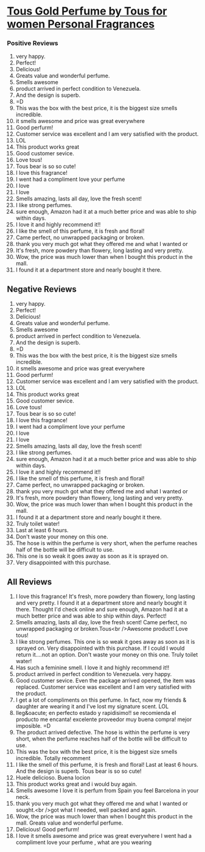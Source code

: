 # [Tous Gold Perfume by Tous for women Personal Fragrances](https://products.checkmycream.com/products/Tous-Gold-Perfume-by-Tous-for-women-Personal-Fragrances.html)

### Positive Reviews

<ol>
      <li>very happy.</li>
      <li>Perfect!</li>
      <li>Delicious!</li>
      <li>Greats value and wonderful perfume.</li>
      <li>Smells awesome</li>
      <li>product arrived in perfect condition to Venezuela.</li>
      <li>And the design is superb.</li>
      <li>&#x3D;D</li>
      <li>This was the box with the best price, it is the biggest size smells incredible.</li>
      <li>it smells awesome and price was great everywhere</li>
      <li>Good perfurm!</li>
      <li>Customer service was excellent and I am very satisfied with the product.</li>
      <li>LOL</li>
      <li>This product works great</li>
      <li>Good customer sevice.</li>
      <li>Love tous!</li>
      <li>Tous bear is so so cute!</li>
      <li>I love this fragrance!  </li>
      <li>I went had a compliment love your perfume</li>
      <li>I love  </li>
      <li>I love</li>
      <li>Smells amazing, lasts all day, love the fresh scent!</li>
      <li>I like strong perfumes.  </li>
      <li>sure enough, Amazon had it at a much better price and was able to ship within days.  </li>
      <li>I love it and highly recommend it!!</li>
      <li>I like the smell of this perfume, it is fresh and floral!</li>
      <li>Came perfect, no unwrapped packaging or broken.</li>
      <li>thank you very much got what they offered me and what I wanted or</li>
      <li>It&#x27;s fresh, more powdery than flowery, long lasting and very pretty.  </li>
      <li>Wow, the price was much lower than when I bought this product in the mall.  </li>
      <li>I found it at a department store and nearly bought it there.</li>
</ol>


<h2>Negative Reviews</h2>
<ol>
<li> very happy.</li>
<li> Perfect!</li>
<li> Delicious!</li>
<li> Greats value and wonderful perfume.</li>
<li> Smells awesome</li>
<li> product arrived in perfect condition to Venezuela.</li>
<li> And the design is superb.</li>
<li> &#x3D;D</li>
<li> This was the box with the best price, it is the biggest size smells incredible.</li>
<li> it smells awesome and price was great everywhere</li>
<li> Good perfurm!</li>
<li> Customer service was excellent and I am very satisfied with the product.</li>
<li> LOL</li>
<li> This product works great</li>
<li> Good customer sevice.</li>
<li> Love tous!</li>
<li> Tous bear is so so cute!</li>
<li> I love this fragrance!  </li>
<li> I went had a compliment love your perfume</li>
<li> I love  </li>
<li> I love</li>
<li> Smells amazing, lasts all day, love the fresh scent!</li>
<li> I like strong perfumes.  </li>
<li> sure enough, Amazon had it at a much better price and was able to ship within days.  </li>
<li> I love it and highly recommend it!!</li>
<li> I like the smell of this perfume, it is fresh and floral!</li>
<li> Came perfect, no unwrapped packaging or broken.</li>
<li> thank you very much got what they offered me and what I wanted or</li>
<li> It&#x27;s fresh, more powdery than flowery, long lasting and very pretty.  </li>
<li> Wow, the price was much lower than when I bought this product in the mall.  </li>
<li> I found it at a department store and nearly bought it there.</li>
<li> Truly toilet water!</li>
<li> Last at least 6 hours.</li>
<li> Don&#x27;t waste your money on this one.  </li>
<li> The hose is within the perfume is very short, when the perfume reaches half of the bottle will be difficult to use.</li>
<li> This one is so weak it goes away as soon as it is sprayed on.  </li>
<li> Very disappointed with this purchase.  </li>
</ol>

<h2>All Reviews</h2>

<ol>
    <li> I love this fragrance!  It&#x27;s fresh, more powdery than flowery, long lasting and very pretty.  I found it at a department store and nearly bought it there. Thought I&#x27;d check online and sure enough, Amazon had it at a much better price and was able to ship within days.  Perfect!</li>
    <li> Smells amazing, lasts all day, love the fresh scent! Came perfect, no unwrapped packaging or broken.Tous&lt;br /&gt;Awesome product! Love tous!</li>
    <li> I like strong perfumes.  This one is so weak it goes away as soon as it is sprayed on.  Very disappointed with this purchase.  If I could I would return it....not an option.  Don&#x27;t waste your money on this one.  Truly toilet water!</li>
    <li> Has such a feminine smell. I love it and highly recommend it!!</li>
    <li> product arrived in perfect condition to Venezuela. very happy.</li>
    <li> Good customer sevice. Even the package arrived opened, the item was replaced. Customer service was excellent and I am very satisfied with the product.</li>
    <li> I get a lot of compliments on this perfume.  In fact, now my friends &amp; daughter are wearing it and I&#x27;ve lost my signature scent.  LOL</li>
    <li> lleg&amp;oacute; en perfecto estado y rapidisimo!! se recomienda el producto me encanta! excelente proveedor muy buena compra! mejor imposible. &#x3D;D</li>
    <li> The product arrived defective. The hose is within the perfume is very short, when the perfume reaches half of the bottle will be difficult to use.</li>
    <li> This was the box with the best price, it is the biggest size smells incredible. Totally recomment</li>
    <li> I like the smell of this perfume, it is fresh and floral! Last at least 6 hours. And the design is superb. Tous bear is so so cute!</li>
    <li> Huele delicioso. Buena locion</li>
    <li> This product works great and i would buy again.</li>
    <li> Smells awesome I love it is perfum from Spain you feel Barcelona in your neck.</li>
    <li> thank you very much got what they offered me and what I wanted or sought.&lt;br /&gt;got what I needed, well packed and again.</li>
    <li> Wow, the price was much lower than when I bought this product in the mall.  Greats value and wonderful perfume.</li>
    <li> Delicious! Good perfurm!</li>
    <li> I love  it smells awesome and price was great everywhere I went had a compliment love your perfume , what are you wearing</li>
</ol>




